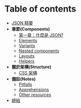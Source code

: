 # Table of contents

- [JSON 精要](../README.md)
- **章節(Components)**
  - [第一章：什麼是 JSON?](components.md)
  - [Elements](elements.md)
  - [Variants](variants.md)
  - [Nested components](nested-components.md)
  - [Layouts](layouts.md)
  - [Helpers](helpers.md)
- **關於架構(Structure)**
  - [CSS 架構](css-structure.md)
- **備註(Notes)**
  - [Pitfalls](pitfalls.md)
  - [Apprehensions](apprehensions.md)
  - [Other resources](other-resources.md)
- [總結](summary.md)
